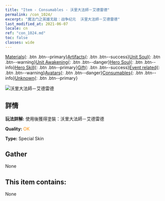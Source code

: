 ```yaml
---
title: "Item - Consumables - 沃里大法師－艾德雷德"
permalink: /con_1024/
excerpt: "魔法门之英雄无敌：战争纪元  沃里大法師－艾德雷德"
last_modified_at: 2021-06-07
locale: cn
ref: "con_1024.md"
toc: false
classes: wide
---
```

 [Materials](/ItemsCN/){: .btn .btn--primary}[Artifacts](/ItemsCN/Artifacts/){: .btn .btn--success}[Unit Soul](/ItemsCN/UnitSoul/){: .btn .btn--warning}[Unit Awakening](/ItemsCN/UnitAwakening/){: .btn .btn--danger}[Hero Soul](/ItemsCN/HeroSoul/){: .btn .btn--info}[Hero Skill](/ItemsCN/HeroSkill/){: .btn .btn--primary}[Gift](/ItemsCN/Gift/){: .btn .btn--success}[Event related](/ItemsCN/Events/){: .btn .btn--warning}[Avatars](/ItemsCN/Avatars/){: .btn .btn--danger}[Consumables](/ItemsCN/Consumables/){: .btn .btn--info}[Unknown](/ItemsCN/Unknown/){: .btn .btn--primary}

 ![沃里大法師－艾德雷德](/images/h/h_Adelaide4.jpg)

## 詳情
 **玩法詳解:** 使用後獲得塗裝：沃里大法師－艾德雷德

 **Quality:** <span style="color: #FF8C00">OK</span>

 **Type:** Special Skin

## Gather

  None

## This item contains:

  None

